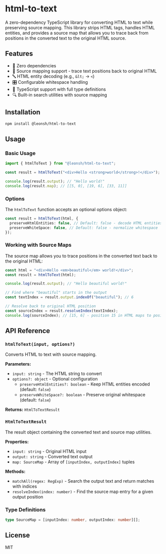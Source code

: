 # html-to-text

A zero-dependency TypeScript library for converting HTML to text while preserving source mapping. This library strips HTML tags, handles HTML entities, and provides a source map that allows you to trace back from positions in the converted text to the original HTML source.

## Features

- 🚀 Zero dependencies
- 📍 Source mapping support - trace text positions back to original HTML
- 🔤 HTML entity decoding (e.g., `&lt;` → `<`)
- 🎛️ Configurable whitespace handling
- 💪 TypeScript support with full type definitions
- 🔍 Built-in search utilities with source mapping

## Installation

```bash
npm install @leonsh/html-to-text
```

## Usage

### Basic Usage

```typescript
import { htmlToText } from "@leonsh/html-to-text";

const result = htmlToText("<div>Hello <strong>world</strong>!</div>");

console.log(result.output); // "Hello world!"
console.log(result.map); // [[5, 0], [19, 6], [33, 11]]
```

### Options

The `htmlToText` function accepts an optional options object:

```typescript
const result = htmlToText(html, {
  preserveHtmlEntities: false, // Default: false - decode HTML entities
  preserveWhiteSpace: false, // Default: false - normalize whitespace
});
```

### Working with Source Maps

The source map allows you to trace positions in the converted text back to the original HTML:

```typescript
const html = "<div>Hello <em>beautiful</em> world!</div>";
const result = htmlToText(html);

console.log(result.output); // "Hello beautiful world!"

// Find where "beautiful" starts in the output
const textIndex = result.output.indexOf("beautiful"); // 6

// Resolve back to original HTML position
const sourceIndex = result.resolveIndex(textIndex);
console.log(sourceIndex); // [15, 6] - position 15 in HTML maps to position 6 in text
```

## API Reference

### `htmlToText(input, options?)`

Converts HTML to text with source mapping.

**Parameters:**

- `input: string` - The HTML string to convert
- `options?: object` - Optional configuration
  - `preserveHtmlEntities?: boolean` - Keep HTML entities encoded (default: `false`)
  - `preserveWhiteSpace?: boolean` - Preserve original whitespace (default: `false`)

**Returns:** `HtmlToTextResult`

### `HtmlToTextResult`

The result object containing the converted text and source map utilities.

**Properties:**

- `input: string` - Original HTML input
- `output: string` - Converted text output
- `map: SourceMap` - Array of `[inputIndex, outputIndex]` tuples

**Methods:**

- `matchAll(regex: RegExp)` - Search the output text and return matches with indices
- `resolveIndex(index: number)` - Find the source map entry for a given output position

### Type Definitions

```typescript
type SourceMap = [inputIndex: number, outputIndex: number][];
```

## License

MIT
